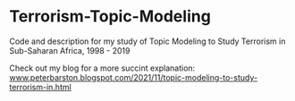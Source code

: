 # Terrorism-Topic-Modeling
Code and description for my study of Topic Modeling to Study Terrorism in Sub-Saharan Africa, 1998 - 2019

Check out my blog for a more succint explanation: www.peterbarston.blogspot.com/2021/11/topic-modeling-to-study-terrorism-in.html


